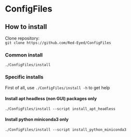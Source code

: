 # ConfigFiles

## How to install

Clone repository:  
`git clone https://github.com/Red-Eyed/ConfigFiles`

### Common install
`./ConfigFiles/install`

### Specific installs

First of all, use `./ConfigFiles/install -h` to get help

#### Install apt headless (non GUI) packages only

`./ConfigFiles/install --script install_apt_headless`

#### Install python miniconda3 only

`./ConfigFiles/install --script install_python_miniconda3`
